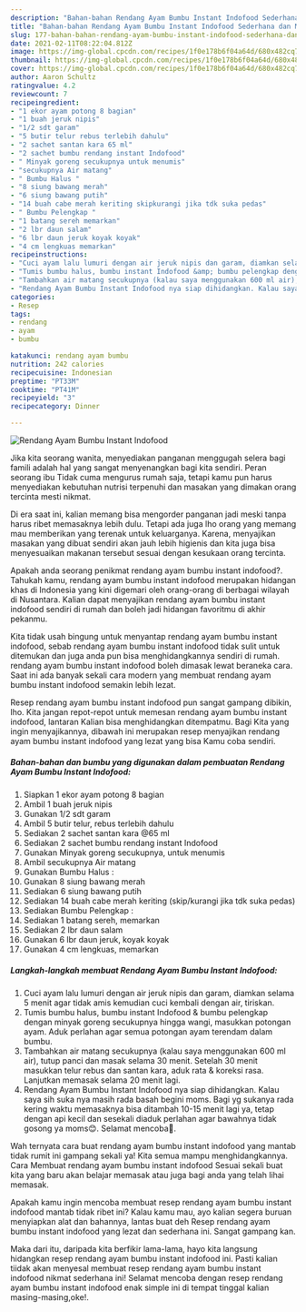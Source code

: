 ```yaml
---
description: "Bahan-bahan Rendang Ayam Bumbu Instant Indofood Sederhana dan Mudah Dibuat"
title: "Bahan-bahan Rendang Ayam Bumbu Instant Indofood Sederhana dan Mudah Dibuat"
slug: 177-bahan-bahan-rendang-ayam-bumbu-instant-indofood-sederhana-dan-mudah-dibuat
date: 2021-02-11T08:22:04.812Z
image: https://img-global.cpcdn.com/recipes/1f0e178b6f04a64d/680x482cq70/rendang-ayam-bumbu-instant-indofood-foto-resep-utama.jpg
thumbnail: https://img-global.cpcdn.com/recipes/1f0e178b6f04a64d/680x482cq70/rendang-ayam-bumbu-instant-indofood-foto-resep-utama.jpg
cover: https://img-global.cpcdn.com/recipes/1f0e178b6f04a64d/680x482cq70/rendang-ayam-bumbu-instant-indofood-foto-resep-utama.jpg
author: Aaron Schultz
ratingvalue: 4.2
reviewcount: 7
recipeingredient:
- "1 ekor ayam potong 8 bagian"
- "1 buah jeruk nipis"
- "1/2 sdt garam"
- "5 butir telur rebus terlebih dahulu"
- "2 sachet santan kara 65 ml"
- "2 sachet bumbu rendang instant Indofood"
- " Minyak goreng secukupnya untuk menumis"
- "secukupnya Air matang"
- " Bumbu Halus "
- "8 siung bawang merah"
- "6 siung bawang putih"
- "14 buah cabe merah keriting skipkurangi jika tdk suka pedas"
- " Bumbu Pelengkap "
- "1 batang sereh memarkan"
- "2 lbr daun salam"
- "6 lbr daun jeruk koyak koyak"
- "4 cm lengkuas memarkan"
recipeinstructions:
- "Cuci ayam lalu lumuri dengan air jeruk nipis dan garam, diamkan selama 5 menit agar tidak amis kemudian cuci kembali dengan air, tiriskan."
- "Tumis bumbu halus, bumbu instant Indofood &amp; bumbu pelengkap dengan minyak goreng secukupnya hingga wangi, masukkan potongan ayam. Aduk perlahan agar semua potongan ayam terendam dalam bumbu."
- "Tambahkan air matang secukupnya (kalau saya menggunakan 600 ml air), tutup panci dan masak selama 30 menit. Setelah 30 menit masukkan telur rebus dan santan kara, aduk rata &amp; koreksi rasa. Lanjutkan memasak selama 20 menit lagi."
- "Rendang Ayam Bumbu Instant Indofood nya siap dihidangkan. Kalau saya sih suka nya masih rada basah begini moms. Bagi yg sukanya rada kering waktu memasaknya bisa ditambah 10-15 menit lagi ya, tetap dengan api kecil dan sesekali diaduk perlahan agar bawahnya tidak gosong ya moms😊. Selamat mencoba🤗."
categories:
- Resep
tags:
- rendang
- ayam
- bumbu

katakunci: rendang ayam bumbu 
nutrition: 242 calories
recipecuisine: Indonesian
preptime: "PT33M"
cooktime: "PT41M"
recipeyield: "3"
recipecategory: Dinner

---
```



![Rendang Ayam Bumbu Instant Indofood](https://img-global.cpcdn.com/recipes/1f0e178b6f04a64d/680x482cq70/rendang-ayam-bumbu-instant-indofood-foto-resep-utama.jpg)

Jika kita seorang wanita, menyediakan panganan menggugah selera bagi famili adalah hal yang sangat menyenangkan bagi kita sendiri. Peran seorang ibu Tidak cuma mengurus rumah saja, tetapi kamu pun harus menyediakan kebutuhan nutrisi terpenuhi dan masakan yang dimakan orang tercinta mesti nikmat.

Di era  saat ini, kalian memang bisa mengorder panganan jadi meski tanpa harus ribet memasaknya lebih dulu. Tetapi ada juga lho orang yang memang mau memberikan yang terenak untuk keluarganya. Karena, menyajikan masakan yang dibuat sendiri akan jauh lebih higienis dan kita juga bisa menyesuaikan makanan tersebut sesuai dengan kesukaan orang tercinta. 



Apakah anda seorang penikmat rendang ayam bumbu instant indofood?. Tahukah kamu, rendang ayam bumbu instant indofood merupakan hidangan khas di Indonesia yang kini digemari oleh orang-orang di berbagai wilayah di Nusantara. Kalian dapat menyajikan rendang ayam bumbu instant indofood sendiri di rumah dan boleh jadi hidangan favoritmu di akhir pekanmu.

Kita tidak usah bingung untuk menyantap rendang ayam bumbu instant indofood, sebab rendang ayam bumbu instant indofood tidak sulit untuk ditemukan dan juga anda pun bisa menghidangkannya sendiri di rumah. rendang ayam bumbu instant indofood boleh dimasak lewat beraneka cara. Saat ini ada banyak sekali cara modern yang membuat rendang ayam bumbu instant indofood semakin lebih lezat.

Resep rendang ayam bumbu instant indofood pun sangat gampang dibikin, lho. Kita jangan repot-repot untuk memesan rendang ayam bumbu instant indofood, lantaran Kalian bisa menghidangkan ditempatmu. Bagi Kita yang ingin menyajikannya, dibawah ini merupakan resep menyajikan rendang ayam bumbu instant indofood yang lezat yang bisa Kamu coba sendiri.

<!--inarticleads1-->

##### Bahan-bahan dan bumbu yang digunakan dalam pembuatan Rendang Ayam Bumbu Instant Indofood:

1. Siapkan 1 ekor ayam potong 8 bagian
1. Ambil 1 buah jeruk nipis
1. Gunakan 1/2 sdt garam
1. Ambil 5 butir telur, rebus terlebih dahulu
1. Sediakan 2 sachet santan kara @65 ml
1. Sediakan 2 sachet bumbu rendang instant Indofood
1. Gunakan  Minyak goreng secukupnya, untuk menumis
1. Ambil secukupnya Air matang
1. Gunakan  Bumbu Halus :
1. Gunakan 8 siung bawang merah
1. Sediakan 6 siung bawang putih
1. Sediakan 14 buah cabe merah keriting (skip/kurangi jika tdk suka pedas)
1. Sediakan  Bumbu Pelengkap :
1. Sediakan 1 batang sereh, memarkan
1. Sediakan 2 lbr daun salam
1. Gunakan 6 lbr daun jeruk, koyak koyak
1. Gunakan 4 cm lengkuas, memarkan




<!--inarticleads2-->

##### Langkah-langkah membuat Rendang Ayam Bumbu Instant Indofood:

1. Cuci ayam lalu lumuri dengan air jeruk nipis dan garam, diamkan selama 5 menit agar tidak amis kemudian cuci kembali dengan air, tiriskan.
1. Tumis bumbu halus, bumbu instant Indofood &amp; bumbu pelengkap dengan minyak goreng secukupnya hingga wangi, masukkan potongan ayam. Aduk perlahan agar semua potongan ayam terendam dalam bumbu.
1. Tambahkan air matang secukupnya (kalau saya menggunakan 600 ml air), tutup panci dan masak selama 30 menit. Setelah 30 menit masukkan telur rebus dan santan kara, aduk rata &amp; koreksi rasa. Lanjutkan memasak selama 20 menit lagi.
1. Rendang Ayam Bumbu Instant Indofood nya siap dihidangkan. Kalau saya sih suka nya masih rada basah begini moms. Bagi yg sukanya rada kering waktu memasaknya bisa ditambah 10-15 menit lagi ya, tetap dengan api kecil dan sesekali diaduk perlahan agar bawahnya tidak gosong ya moms😊. Selamat mencoba🤗.




Wah ternyata cara buat rendang ayam bumbu instant indofood yang mantab tidak rumit ini gampang sekali ya! Kita semua mampu menghidangkannya. Cara Membuat rendang ayam bumbu instant indofood Sesuai sekali buat kita yang baru akan belajar memasak atau juga bagi anda yang telah lihai memasak.

Apakah kamu ingin mencoba membuat resep rendang ayam bumbu instant indofood mantab tidak ribet ini? Kalau kamu mau, ayo kalian segera buruan menyiapkan alat dan bahannya, lantas buat deh Resep rendang ayam bumbu instant indofood yang lezat dan sederhana ini. Sangat gampang kan. 

Maka dari itu, daripada kita berfikir lama-lama, hayo kita langsung hidangkan resep rendang ayam bumbu instant indofood ini. Pasti kalian tiidak akan menyesal membuat resep rendang ayam bumbu instant indofood nikmat sederhana ini! Selamat mencoba dengan resep rendang ayam bumbu instant indofood enak simple ini di tempat tinggal kalian masing-masing,oke!.

